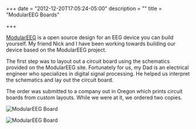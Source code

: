 +++
date = "2012-12-20T17:05:24-05:00"
description = ""
title = "ModularEEG Boards"

+++

[ModularEEG](http://openeeg.sourceforge.net/doc/modeeg/modeeg.html) is a open source design for an EEG device you can build yourself. My friend Nick and I have been working towards building our device based on the ModularEEG project.

The first step was to layout out a circuit board using the schematics provided on the ModularEEG site. Fortunately for us, my Dad is an electrical engineer who specializes in digital signal processing. He helped us interpret the schematics and lay out the circuit board.

The order was submitted to a company out in Oregon which prints circuit boards from custom layouts. While we were at it, we ordered two copies.

![ModularEEG Board](/images/modular-eeg/modulareeg-boards.jpg)

![ModularEEG Board](/images/modular-eeg/modulareeg-boards2.jpg)
